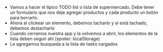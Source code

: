- Vamos a hacer el típico TODO list o lista de supermercado. Debe tener un formulario que nos deje agregar productos y cada producto un botón para borrarlo.
- Ahora al clickear un elemento, debemos tacharlo y si está tachado, debemos destacharlo
- Cuando cerramos nuestra app y la volvemos a abrir, los elementos de la lista deben seguir ahí (spoiler: localStorage)
- Le agregamos busqueda a la lista de tasks cargados
